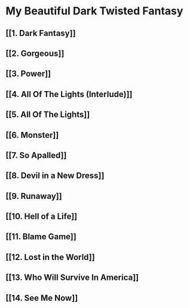 # My Beautiful Dark Twisted Fantasy

## [[1. Dark Fantasy]]

## [[2. Gorgeous]]

## [[3. Power]]

## [[4. All Of The Lights (Interlude)]]

## [[5. All Of The Lights]]

## [[6. Monster]]

## [[7. So Apalled]]

## [[8. Devil in a New Dress]]

## [[9. Runaway]]

## [[10. Hell of a Life]]

## [[11. Blame Game]]

## [[12. Lost in the World]]

## [[13. Who Will Survive In America]]

## [[14. See Me Now]]
